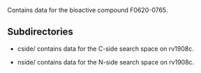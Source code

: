Contains data for the bioactive compound F0620-0765.

## Subdirectories

- cside/ contains data for the C-side search space on rv1908c.

- nside/ contains data for the N-side search space on rv1908c.

